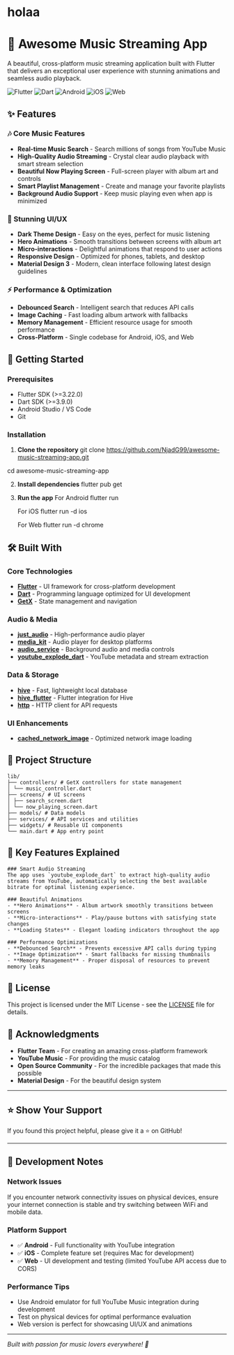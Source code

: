 # holaa
# 🎵 Awesome Music Streaming App

A beautiful, cross-platform music streaming application built with Flutter that delivers an exceptional user experience with stunning animations and seamless audio playback.

![Flutter](https://img.shields.io/badge/Flutter-02569B?style=for-the-badge&logo=flutter&logoColor=white)
![Dart](https://img.shields.io/badge/Dart-0175C2?style=for-the-badge&logo=dart&logoColor=white)
![Android](https://img.shields.io/badge/Android-3DDC84?style=for-the-badge&logo=android&logoColor=white)
![iOS](https://img.shields.io/badge/iOS-000000?style=for-the-badge&logo=ios&logoColor=white)
![Web](https://img.shields.io/badge/Web-4285F4?style=for-the-badge&logo=googlechrome&logoColor=white)

## ✨ Features

### 🎶 Core Music Features
- **Real-time Music Search** - Search millions of songs from YouTube Music
- **High-Quality Audio Streaming** - Crystal clear audio playback with smart stream selection
- **Beautiful Now Playing Screen** - Full-screen player with album art and controls
- **Smart Playlist Management** - Create and manage your favorite playlists
- **Background Audio Support** - Keep music playing even when app is minimized

### 🎨 Stunning UI/UX
- **Dark Theme Design** - Easy on the eyes, perfect for music listening
- **Hero Animations** - Smooth transitions between screens with album art
- **Micro-interactions** - Delightful animations that respond to user actions
- **Responsive Design** - Optimized for phones, tablets, and desktop
- **Material Design 3** - Modern, clean interface following latest design guidelines

### ⚡ Performance & Optimization
- **Debounced Search** - Intelligent search that reduces API calls
- **Image Caching** - Fast loading album artwork with fallbacks
- **Memory Management** - Efficient resource usage for smooth performance
- **Cross-Platform** - Single codebase for Android, iOS, and Web

## 🚀 Getting Started

### Prerequisites
- Flutter SDK (>=3.22.0)
- Dart SDK (>=3.9.0)
- Android Studio / VS Code
- Git

### Installation

1. **Clone the repository**
git clone https://github.com/NjadG99/awesome-music-streaming-app.git

cd awesome-music-streaming-app


2. **Install dependencies**
flutter pub get


3. **Run the app**
    For Android
        flutter run

    For iOS
        flutter run -d ios

    For Web
        flutter run -d chrome


## 🛠️ Built With

### Core Technologies
- **[Flutter](https://flutter.dev/)** - UI framework for cross-platform development
- **[Dart](https://dart.dev/)** - Programming language optimized for UI development
- **[GetX](https://pub.dev/packages/get)** - State management and navigation

### Audio & Media
- **[just_audio](https://pub.dev/packages/just_audio)** - High-performance audio player
- **[media_kit](https://pub.dev/packages/media_kit)** - Audio player for desktop platforms
- **[audio_service](https://pub.dev/packages/audio_service)** - Background audio and media controls
- **[youtube_explode_dart](https://pub.dev/packages/youtube_explode_dart)** - YouTube metadata and stream extraction

### Data & Storage
- **[hive](https://pub.dev/packages/hive)** - Fast, lightweight local database
- **[hive_flutter](https://pub.dev/packages/hive_flutter)** - Flutter integration for Hive
- **[http](https://pub.dev/packages/http)** - HTTP client for API requests

### UI Enhancements
- **[cached_network_image](https://pub.dev/packages/cached_network_image)** - Optimized network image loading

## 📁 Project Structure

    lib/
    ├── controllers/ # GetX controllers for state management
    │ └── music_controller.dart
    ├── screens/ # UI screens
    │ ├── search_screen.dart
    │ └── now_playing_screen.dart
    ├── models/ # Data models
    ├── services/ # API services and utilities
    ├── widgets/ # Reusable UI components
    └── main.dart # App entry point


## 🎯 Key Features Explained

    ### Smart Audio Streaming
    The app uses `youtube_explode_dart` to extract high-quality audio streams from YouTube, automatically selecting the best available bitrate for optimal listening experience.

    ### Beautiful Animations
    - **Hero Animations** - Album artwork smoothly transitions between screens
    - **Micro-interactions** - Play/pause buttons with satisfying state changes
    - **Loading States** - Elegant loading indicators throughout the app

    ### Performance Optimizations
    - **Debounced Search** - Prevents excessive API calls during typing
    - **Image Optimization** - Smart fallbacks for missing thumbnails
    - **Memory Management** - Proper disposal of resources to prevent memory leaks


## 📝 License

This project is licensed under the MIT License - see the [LICENSE](LICENSE) file for details.

## 🙏 Acknowledgments

- **Flutter Team** - For creating an amazing cross-platform framework
- **YouTube Music** - For providing the music catalog
- **Open Source Community** - For the incredible packages that made this possible
- **Material Design** - For the beautiful design system

---

## ⭐ Show Your Support

If you found this project helpful, please give it a ⭐ on GitHub!

---

## 🔧 Development Notes

### Network Issues
If you encounter network connectivity issues on physical devices, ensure your internet connection is stable and try switching between WiFi and mobile data.

### Platform Support
- ✅ **Android** - Full functionality with YouTube integration
- ✅ **iOS** - Complete feature set (requires Mac for development)
- ✅ **Web** - UI development and testing (limited YouTube API access due to CORS)

### Performance Tips
- Use Android emulator for full YouTube Music integration during development
- Test on physical devices for optimal performance evaluation
- Web version is perfect for showcasing UI/UX and animations

---

*Built with passion for music lovers everywhere! 🎵*
